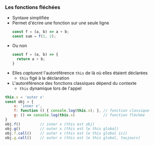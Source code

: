 ### Les fonctions fléchées

<div class="r-stack">

<div class="fragment fade-out" data-fragment-index="1">

* Syntaxe simplifiée
* Permet d'écrire une fonction sur une seule ligne
    ```javascript
    const f = (a, b) => a + b;
    const sum = f(1, 2);
    ```
* Ou non
    ```javascript
    const f = (a, b) => {
      return a + b;
    }
    ```
</div>

<div class="fragment fade-in-then-out" data-fragment-index="1">

* Elles *capturent* l'autoréférence `this` de là où elles étaient déclarées
  * `this` figé à la déclaration
* L'autoréférence des fonctions classiques dépend du contexte
  * `this` dynamique lors de l'appel

</div>

<div class="fragment">

```javascript
this.x = 'outer x'
const obj = {
    x: 'inner x',
    f: function () { console.log(this.x); }, // fonction classique
    g: () => console.log(this.x)             // fonction fléchée
}
obj.f()         // inner x (this est obj) 
obj.g()         // outer x (this est le this global)
obj.f.call()    // outer x (this est le this global ici)
obj.g.call()    // outer x (this est le this global, toujours)
```
</div>

</div>
